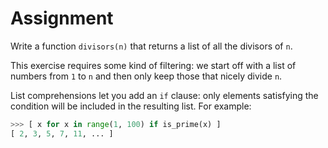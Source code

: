 # Assignment 

Write a function `divisors(n)` that returns a list of all the divisors of `n`.

This exercise requires some kind of filtering: we start off with a list
of numbers from `1` to `n` and then only keep those that
nicely divide `n`.

List comprehensions let you add an `if` clause: only elements
satisfying the condition will be included in the resulting list.
For example:

```python
>>> [ x for x in range(1, 100) if is_prime(x) ]
[ 2, 3, 5, 7, 11, ... ]
```
